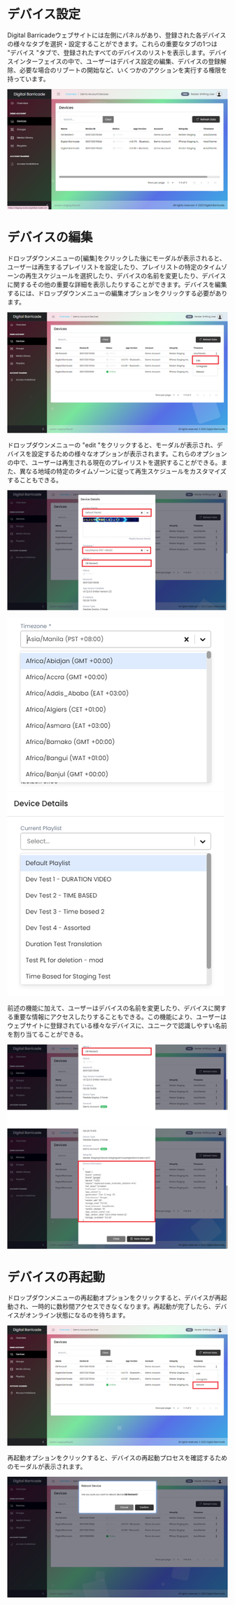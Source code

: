 # デバイス設定

<div class="description">

Digital Barricadeウェブサイトには左側にパネルがあり、登録された各デバイスの様々なタブを選択・設定することができます。これらの重要なタブの1つは "デバイス "タブで、登録されたすべてのデバイスのリストを表示します。デバイスインターフェイスの中で、ユーザーはデバイス設定の編集、デバイスの登録解除、必要な場合のリブートの開始など、いくつかのアクションを実行する権限を持っています。

![device_list](../images/devices/devicesTab.png ":size=100%")

</div>

# デバイスの編集

<div class="description">

ドロップダウンメニューの[編集]をクリックした後にモーダルが表示されると、ユーザーは再生するプレイリストを設定したり、プレイリストの特定のタイムゾーンの再生スケジュールを選択したり、デバイスの名前を変更したり、デバイスに関するその他の重要な詳細を表示したりすることができます。デバイスを編集するには、ドロップダウンメニューの編集オプションをクリックする必要があります。

![edit_device](../images/devices/devicesEditTab.png ":size=100%")

ドロップダウンメニューの "edit "をクリックすると、モーダルが表示され、デバイスを設定するための様々なオプションが表示されます。これらのオプションの中で、ユーザーは再生される現在のプレイリストを選択することができる。また、異なる地域の特定のタイムゾーンに従って再生スケジュールをカスタマイズすることもできる。

![edit_device](../images/devices/devicesEditModal.png ":size=100%")

![edit_device](../images/devices/devicesTimeZone.png ":size=40%")
![edit_device](../images/devices/devicesPlaylist.png ":size=40%")

前述の機能に加えて、ユーザーはデバイスの名前を変更したり、デバイスに関する重要な情報にアクセスしたりすることもできる。この機能により、ユーザーはウェブサイトに登録されている様々なデバイスに、ユニークで認識しやすい名前を割り当てることができる。

![edit_device](../images/devices/devicesRename.png ":size=100%")
![edit_device](../images/devices/deviceInfo.png ":size=100%")

</div>

# デバイスの再起動

<div class="description">

ドロップダウンメニューの再起動オプションをクリックすると、デバイスが再起動され、一時的に数秒間アクセスできなくなります。再起動が完了したら、デバイスがオンライン状態になるのを待ちます。

![reboot_device](../images/devices/devicesReboot.png ":size=100%")

再起動オプションをクリックすると、デバイスの再起動プロセスを確認するためのモーダルが表示されます。

![reboot_device](../images/devices/devicesRebootModal.png ":size=100%")

</div>
